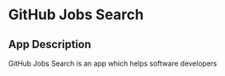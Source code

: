 # GitHub Jobs Search

## App Description

GitHub Jobs Search is an app which helps software developers  
